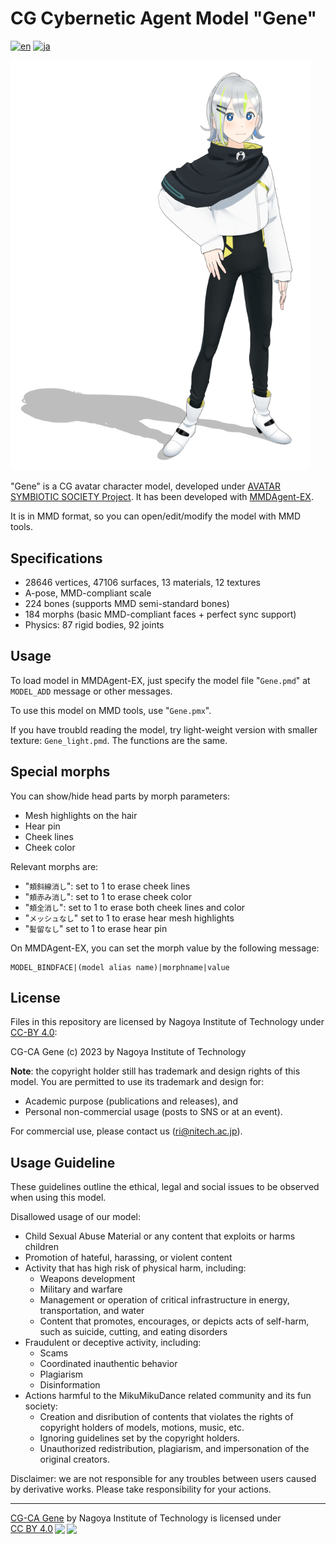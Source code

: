 # CG Cybernetic Agent Model "Gene"

[![en](https://img.shields.io/badge/lang-en-red.svg)](README.md)
[![ja](https://img.shields.io/badge/lang-ja-blue.svg)](README.ja.md)

<img width="480" alt="snapshot" src="gene.png"/>

"Gene" is a CG avatar character model, developed under [AVATAR SYMBIOTIC SOCIETY Project](https://avatar-ss.org/en/index.html). It has been developed with [MMDAgent-EX](https://github.com/mmdagent-ex/MMDAgent-EX).

It is in MMD format, so you can open/edit/modify the model with MMD tools.

## Specifications

- 28646 vertices, 47106 surfaces, 13 materials, 12 textures
- A-pose, MMD-compliant scale
- 224 bones (supports MMD semi-standard bones)
- 184 morphs (basic MMD-compliant faces + perfect sync support)
- Physics: 87 rigid bodies, 92 joints

## Usage

To load model in MMDAgent-EX, just specify the model file "`Gene.pmd`" at `MODEL_ADD` message or other messages.

To use this model on MMD tools, use "`Gene.pmx`".

If you have troubld reading the model, try light-weight version with smaller texture: `Gene_light.pmd`.  The functions are the same.

## Special morphs

You can show/hide head parts by morph parameters:

- Mesh highlights on the hair
- Hear pin
- Cheek lines
- Cheek color

Relevant morphs are:

- "`頬斜線消し`": set to 1 to erase cheek lines
- "`頬赤み消し`": set to 1 to erase cheek color
- "`頬全消し`": set to 1 to erase both cheek lines and color
- "`メッシュなし`" set to 1 to erase hear mesh highlights
- "`髪留なし`" set to 1 to erase hear pin

On MMDAgent-EX, you can set the morph value by the following message:

```text
MODEL_BINDFACE|(model alias name)|morphname|value
```

## License

Files in this repository are licensed by Nagoya Institute of Technology under [CC-BY 4.0](https://creativecommons.org/licenses/by/4.0/deed.en):

CG-CA Gene (c) 2023 by Nagoya Institute of Technology

**Note**: the copyright holder still has trademark and design rights of this model.  You are permitted to use its trademark and design for:

- Academic purpose (publications and releases), and
- Personal non-commercial usage (posts to SNS or at an event).

For commercial use, please contact us (ri@nitech.ac.jp).

## Usage Guideline

These guidelines outline the ethical, legal and social issues to be observed when using this model.

Disallowed usage of our model:

- Child Sexual Abuse Material or any content that exploits or harms children
- Promotion of hateful, harassing, or violent content
- Activity that has high risk of physical harm, including:
  - Weapons development
  - Military and warfare
  - Management or operation of critical infrastructure in energy, transportation, and water
  - Content that promotes, encourages, or depicts acts of self-harm, such as suicide, cutting, and eating disorders
- Fraudulent or deceptive activity, including:
  - Scams
  - Coordinated inauthentic behavior
  - Plagiarism
  - Disinformation
- Actions harmful to the MikuMikuDance related community and its fun society:
  - Creation and disribution of contents that violates the rights of copyright holders of models, motions, music, etc.
  - Ignoring guidelines set by the copyright holders.
  - Unauthorized redistribution, plagiarism, and impersonation of the original creators.

Disclaimer: we are not responsible for any troubles between users caused by derivative works. Please take responsibility for your actions.

---
<p xmlns:cc="http://creativecommons.org/ns#" xmlns:dct="http://purl.org/dc/terms/"><a property="dct:title" rel="cc:attributionURL" href="https://github.com/mmdagent-ex/gene">CG-CA Gene</a> by <span property="cc:attributionName">Nagoya Institute of Technology</span> is licensed under <a href="http://creativecommons.org/licenses/by/4.0/?ref=chooser-v1" target="_blank" rel="license noopener noreferrer" style="display:inline-block;">CC BY 4.0<img style="height:22px!important;margin-left:3px;vertical-align:text-bottom;" src="https://mirrors.creativecommons.org/presskit/icons/cc.svg?ref=chooser-v1"><img style="height:22px!important;margin-left:3px;vertical-align:text-bottom;" src="https://mirrors.creativecommons.org/presskit/icons/by.svg?ref=chooser-v1"></a></p>

